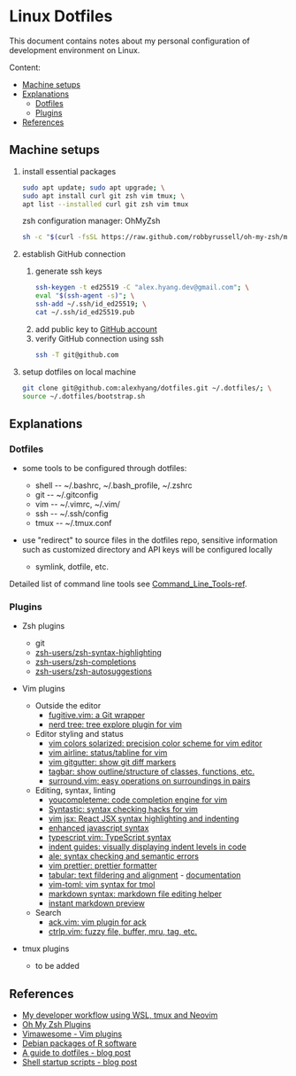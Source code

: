 # Linux Dotfiles

This document contains notes about my personal configuration of development environment on Linux.

Content:

* [Machine setups](#machine-setups)
* [Explanations](#explanations)
  * [Dotfiles](#dotfiles)
  * [Plugins](#plugins)
* [References](#references)

## Machine setups
1.  install essential packages
    ```sh
    sudo apt update; sudo apt upgrade; \
    sudo apt install curl git zsh vim tmux; \
    apt list --installed curl git zsh vim tmux
    ```

    zsh configuration manager: OhMyZsh
    ```bash
    sh -c "$(curl -fsSL https://raw.github.com/robbyrussell/oh-my-zsh/master/tools/install.sh)" 
    ```

1.  establish GitHub connection
    1.  generate ssh keys
        ```sh
        ssh-keygen -t ed25519 -C "alex.hyang.dev@gmail.com"; \
        eval "$(ssh-agent -s)"; \
        ssh-add ~/.ssh/id_ed25519; \
        cat ~/.ssh/id_ed25519.pub 
        ```
    1.  add public key to [GitHub account](https://github.com/settings/keys)
    1.  verify GitHub connection using ssh
        ```sh
        ssh -T git@github.com 
        ```

1.  setup dotfiles on local machine
    ```sh
    git clone git@github.com:alexhyang/dotfiles.git ~/.dotfiles/; \
    source ~/.dotfiles/bootstrap.sh
    ```

## Explanations
### Dotfiles
*   some tools to be configured through dotfiles:
    *   shell -- ~/.bashrc, ~/.bash_profile, ~/.zshrc 
    *   git -- ~/.gitconfig
    *   vim -- ~/.vimrc, ~/.vim/
    *   ssh -- ~/.ssh/config
    *   tmux -- ~/.tmux.conf

*   use "redirect" to source files in the dotfiles repo, sensitive information such as customized directory and API keys will be configured locally
    *   symlink, dotfile, etc.

Detailed list of command line tools see [Command_Line_Tools-ref](https://github.com/alexhyang/dotfiles/blob/main/refs/command-life-tools-ref.md).

### Plugins
*   Zsh plugins
    *   git
    *   [zsh-users/zsh-syntax-highlighting](https://github.com/zsh-users/zsh-syntax-highlighting)
    *   [zsh-users/zsh-completions](https://github.com/zsh-users/zsh-completions)
    *   [zsh-users/zsh-autosuggestions](https://github.com/zsh-users/zsh-autosuggestions)

*   Vim plugins
    *   Outside the editor
        *   [fugitive.vim: a Git wrapper](https://vimawesome.com/plugin/fugitive-vim)
        *   [nerd tree: tree explore plugin for vim](https://vimawesome.com/plugin/nerdtree-red)
    *   Editor styling and status
        *   [vim colors solarized: precision color scheme for vim editor](https://vimawesome.com/plugin/vim-colors-solarized-ours)
        *   [vim airline: status/tabline for vim](https://vimawesome.com/plugin/vim-airline-superman)
        *   [vim gitgutter: show git diff markers](https://vimawesome.com/plugin/vim-gitgutter)
        *   [tagbar: show outline/structure of classes, functions, etc.](https://vimawesome.com/plugin/tagbar)
        *   [surround.vim: easy operations on surroundings in pairs](https://vimawesome.com/plugin/surround-vim)
    *   Editing, syntax, linting
        *   [youcompleteme: code completion engine for vim](https://vimawesome.com/plugin/youcompleteme)
        *   [Syntastic: syntax checking hacks for vim](https://vimawesome.com/plugin/syntastic)
        *   [vim jsx: React JSX syntax highlighting and indenting](https://vimawesome.com/plugin/vim-jsx)
        *   [enhanced javascript syntax](https://vimawesome.com/plugin/enhanced-javascript-syntax)
        *   [typescript vim: TypeScript syntax](https://vimawesome.com/plugin/typescript-vim)
        *   [indent guides: visually displaying indent levels in code](https://vimawesome.com/plugin/indent-guides)
        *   [ale: syntax checking and semantic errors](https://vimawesome.com/plugin/ale)
        *   [vim prettier: prettier formatter](https://vimawesome.com/plugin/vim-prettier-who-speaks)
        *   [tabular: text fildering and alignment](https://vimawesome.com/plugin/tabular) - [documentation](https://raw.githubusercontent.com/godlygeek/tabular/master/doc/Tabular.txt)
        *   [vim-toml: vim syntax for tmol](https://github.com/cespare/vim-toml)
        *   [markdown syntax: markdown file editing helper](https://vimawesome.com/plugin/markdown-syntax)
        *   [instant markdown preview](https://vimawesome.com/plugin/instant-markdown-vim)
    *   Search
        *   [ack.vim: vim plugin for ack](https://vimawesome.com/plugin/ack-vim)
        *   [ctrlp.vim: fuzzy file, buffer, mru, tag, etc.](https://vimawesome.com/plugin/ctrlp-vim-everything-has-changed)

*   tmux plugins
    *   to be added

## References
*   [My developer workflow using WSL, tmux and Neovim](https://dev.to/nexxeln/my-developer-workflow-using-wsl-tmux-and-neovim-55f5)
*   [Oh My Zsh Plugins](https://github.com/ohmyzsh/ohmyzsh/wiki/Plugins)
*   [Vimawesome - Vim plugins](https://vimawesome.com/)
*   [Debian packages of R software](https://cran.r-project.org/bin/linux/debian/)
*   [A guide to dotfiles - blog post](https://dotfiles.github.io/)
*   [Shell startup scripts - blog post](https://blog.flowblok.id.au/2013-02/shell-startup-scripts.html)
